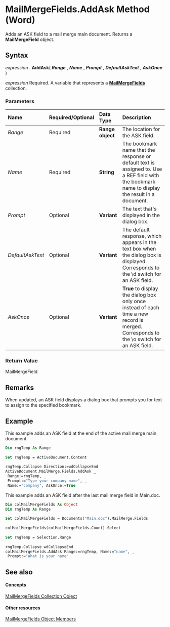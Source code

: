 
# MailMergeFields.AddAsk Method (Word)

Adds an ASK field to a mail merge main document. Returns a  **MailMergeField** object.


## Syntax

 _expression_ . **AddAsk**( **_Range_** , **_Name_** , **_Prompt_** , **_DefaultAskText_** , **_AskOnce_** )

 _expression_ Required. A variable that represents a **[MailMergeFields](9d2dfd45-c52b-500e-15bf-1e678e6c1e92.md)** collection.


### Parameters



|**Name**|**Required/Optional**|**Data Type**|**Description**|
|:-----|:-----|:-----|:-----|
| _Range_|Required| **Range object**|The location for the ASK field.|
| _Name_|Required| **String**|The bookmark name that the response or default text is assigned to. Use a REF field with the bookmark name to display the result in a document.|
| _Prompt_|Optional| **Variant**|The text that's displayed in the dialog box.|
| _DefaultAskText_|Optional| **Variant**|The default response, which appears in the text box when the dialog box is displayed. Corresponds to the \d switch for an ASK field.|
| _AskOnce_|Optional| **Variant**| **True** to display the dialog box only once instead of each time a new record is merged. Corresponds to the \o switch for an ASK field.|

### Return Value

MailMergeField


## Remarks

When updated, an ASK field displays a dialog box that prompts you for text to assign to the specified bookmark.


## Example

This example adds an ASK field at the end of the active mail merge main document.


```vb
Dim rngTemp As Range 
 
Set rngTemp = ActiveDocument.Content 
 
rngTemp.Collapse Direction:=wdCollapseEnd 
ActiveDocument.MailMerge.Fields.AddAsk _ 
 Range:=rngTemp, _ 
 Prompt:="Type your company name", _ 
 Name:="company", AskOnce:=True
```

This example adds an ASK field after the last mail merge field in Main.doc.




```vb
Dim colMailMergeFields As Object 
Dim rngTemp As Range 
 
Set colMailMergeFields = Documents("Main.doc").MailMerge.Fields 
 
colMailMergeFields(colMailMergeFields.Count).Select 
 
Set rngTemp = Selection.Range 
 
rngTemp.Collapse wdCollapseEnd 
colMailMergeFields.AddAsk Range:=rngTemp, Name:="name", _ 
 Prompt:="What is your name"
```


## See also


#### Concepts


[MailMergeFields Collection Object](9d2dfd45-c52b-500e-15bf-1e678e6c1e92.md)
#### Other resources


[MailMergeFields Object Members](326a4a34-deb0-53e9-d150-9e4a6c9e8774.md)
